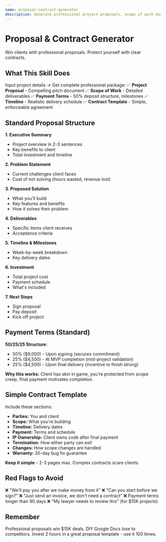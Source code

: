 ```yaml
---
name: proposal-contract-generator
description: Generate professional project proposals, scope of work documents, payment terms, timelines, and simple contract templates that make software tailors look established even on their first client.
---
```


# Proposal & Contract Generator

Win clients with professional proposals. Protect yourself with clear contracts.

## What This Skill Does

Input project details → Get complete professional package:
✅ **Project Proposal** - Compelling pitch document
✅ **Scope of Work** - Detailed deliverables
✅ **Payment Terms** - 50% deposit structure, milestones
✅ **Timeline** - Realistic delivery schedule
✅ **Contract Template** - Simple, enforceable agreement

## Standard Proposal Structure

**1. Executive Summary**
- Project overview in 2-3 sentences
- Key benefits to client
- Total investment and timeline

**2. Problem Statement**
- Current challenges client faces
- Cost of not solving (hours wasted, revenue lost)

**3. Proposed Solution**
- What you'll build
- Key features and benefits
- How it solves their problem

**4. Deliverables**
- Specific items client receives
- Acceptance criteria

**5. Timeline & Milestones**
- Week-by-week breakdown
- Key delivery dates

**6. Investment**
- Total project cost
- Payment schedule
- What's included

**7. Next Steps**
- Sign proposal
- Pay deposit
- Kick off project

## Payment Terms (Standard)

**50/25/25 Structure:**
- 50% ($9,000) - Upon signing (secures commitment)
- 25% ($4,500) - At MVP completion (mid-project validation)
- 25% ($4,500) - Upon final delivery (incentive to finish strong)

**Why this works:** Client has skin in game, you're protected from scope creep, final payment motivates completion.

## Simple Contract Template

Include these sections:
- **Parties:** You and client
- **Scope:** What you're building
- **Timeline:** Delivery dates
- **Payment:** Terms and schedule
- **IP Ownership:** Client owns code after final payment
- **Termination:** How either party can exit
- **Changes:** How scope changes are handled
- **Warranty:** 30-day bug fix guarantee

**Keep it simple** - 2-3 pages max. Complex contracts scare clients.

## Red Flags to Avoid

❌ "We'll pay you after we make money from it"
❌ "Can you start before we sign?"
❌ "Just send an invoice, we don't need a contract"
❌ Payment terms longer than 90 days
❌ "My lawyer needs to review this" (for $15K projects)

## Remember

Professional proposals win $15K deals. DIY Google Docs lose to competitors. Invest 2 hours in a great proposal template - use it 100 times.
